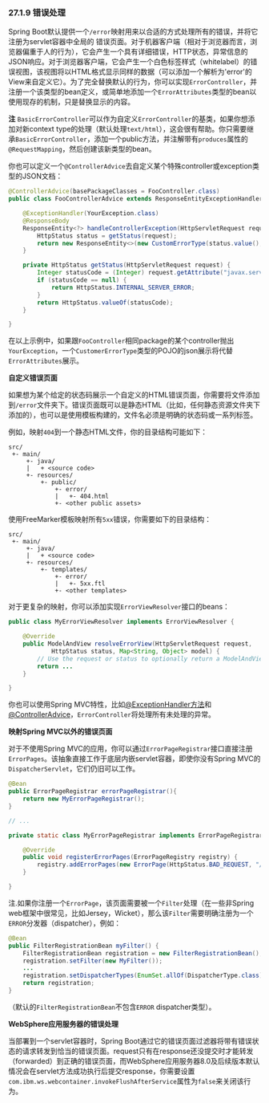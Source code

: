 ### 27.1.9 错误处理

Spring Boot默认提供一个`/error`映射用来以合适的方式处理所有的错误，并将它注册为servlet容器中全局的
错误页面。对于机器客户端（相对于浏览器而言，浏览器偏重于人的行为），它会产生一个具有详细错误，HTTP状态，异常信息的JSON响应。对于浏览器客户端，它会产生一个白色标签样式（whitelabel）的错误视图，该视图将以HTML格式显示同样的数据（可以添加一个解析为'error'的View来自定义它）。为了完全替换默认的行为，你可以实现`ErrorController`，并注册一个该类型的bean定义，或简单地添加一个`ErrorAttributes`类型的bean以使用现存的机制，只是替换显示的内容。

**注** `BasicErrorController`可以作为自定义`ErrorController`的基类，如果你想添加对新context type的处理（默认处理`text/html`），这会很有帮助。你只需要继承`BasicErrorController`，添加一个public方法，并注解带有`produces`属性的`@RequestMapping`，然后创建该新类型的bean。

你也可以定义一个`@ControllerAdvice`去自定义某个特殊controller或exception类型的JSON文档：
```java
@ControllerAdvice(basePackageClasses = FooController.class)
public class FooControllerAdvice extends ResponseEntityExceptionHandler {

    @ExceptionHandler(YourException.class)
    @ResponseBody
    ResponseEntity<?> handleControllerException(HttpServletRequest request, Throwable ex) {
        HttpStatus status = getStatus(request);
        return new ResponseEntity<>(new CustomErrorType(status.value(), ex.getMessage()), status);
    }

    private HttpStatus getStatus(HttpServletRequest request) {
        Integer statusCode = (Integer) request.getAttribute("javax.servlet.error.status_code");
        if (statusCode == null) {
            return HttpStatus.INTERNAL_SERVER_ERROR;
        }
        return HttpStatus.valueOf(statusCode);
    }

}
```
在以上示例中，如果跟`FooController`相同package的某个controller抛出`YourException`，一个`CustomerErrorType`类型的POJO的json展示将代替`ErrorAttributes`展示。

**自定义错误页面**

如果想为某个给定的状态码展示一个自定义的HTML错误页面，你需要将文件添加到`/error`文件夹下。错误页面既可以是静态HTML（比如，任何静态资源文件夹下添加的），也可以是使用模板构建的，文件名必须是明确的状态码或一系列标签。

例如，映射`404`到一个静态HTML文件，你的目录结构可能如下：
```properties
src/
 +- main/
     +- java/
     |   + <source code>
     +- resources/
         +- public/
             +- error/
             |   +- 404.html
             +- <other public assets>
```
使用FreeMarker模板映射所有`5xx`错误，你需要如下的目录结构：
```properties
src/
 +- main/
     +- java/
     |   + <source code>
     +- resources/
         +- templates/
             +- error/
             |   +- 5xx.ftl
             +- <other templates>
```
对于更复杂的映射，你可以添加实现`ErrorViewResolver`接口的beans：
```java
public class MyErrorViewResolver implements ErrorViewResolver {

    @Override
    public ModelAndView resolveErrorView(HttpServletRequest request,
            HttpStatus status, Map<String, Object> model) {
        // Use the request or status to optionally return a ModelAndView
        return ...
    }

}
```
你也可以使用Spring MVC特性，比如[@ExceptionHandler方法](https://docs.spring.io/spring/docs/5.0.0.RELEASE/spring-framework-reference/htmlsingle/#mvc-exceptionhandlers)和[@ControllerAdvice](https://docs.spring.io/spring/docs/5.0.0.RELEASE/spring-framework-reference/htmlsingle/#mvc-ann-controller-advice)，`ErrorController`将处理所有未处理的异常。

**映射Spring MVC以外的错误页面**

对于不使用Spring MVC的应用，你可以通过`ErrorPageRegistrar`接口直接注册`ErrorPages`。该抽象直接工作于底层内嵌servlet容器，即使你没有Spring MVC的`DispatcherServlet`，它们仍旧可以工作。
```java
@Bean
public ErrorPageRegistrar errorPageRegistrar(){
    return new MyErrorPageRegistrar();
}

// ...

private static class MyErrorPageRegistrar implements ErrorPageRegistrar {

    @Override
    public void registerErrorPages(ErrorPageRegistry registry) {
        registry.addErrorPages(new ErrorPage(HttpStatus.BAD_REQUEST, "/400"));
    }

}
```
注.如果你注册一个`ErrorPage`，该页面需要被一个`Filter`处理（在一些非Spring web框架中很常见，比如Jersey，Wicket），那么该`Filter`需要明确注册为一个`ERROR`分发器（dispatcher），例如：
```java
@Bean
public FilterRegistrationBean myFilter() {
    FilterRegistrationBean registration = new FilterRegistrationBean();
    registration.setFilter(new MyFilter());
    ...
    registration.setDispatcherTypes(EnumSet.allOf(DispatcherType.class));
    return registration;
}
```
（默认的`FilterRegistrationBean`不包含`ERROR` dispatcher类型）。

**WebSphere应用服务器的错误处理**

当部署到一个servlet容器时，Spring Boot通过它的错误页面过滤器将带有错误状态的请求转发到恰当的错误页面。request只有在response还没提交时才能转发（forwarded）到正确的错误页面，而WebSphere应用服务器8.0及后续版本默认情况会在servlet方法成功执行后提交response，你需要设置`com.ibm.ws.webcontainer.invokeFlushAfterService`属性为`false`来关闭该行为。
